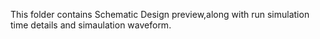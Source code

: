 This folder contains Schematic Design preview,along with run simulation time details and simaulation waveform.
